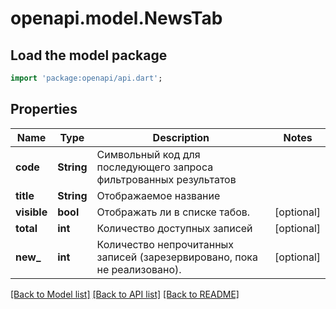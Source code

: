 # openapi.model.NewsTab

## Load the model package
```dart
import 'package:openapi/api.dart';
```

## Properties
Name | Type | Description | Notes
------------ | ------------- | ------------- | -------------
**code** | **String** | Символьный код для последующего запроса фильтрованных результатов | 
**title** | **String** | Отображаемое название | 
**visible** | **bool** | Отображать ли в списке табов. | [optional] 
**total** | **int** | Количество доступных записей | [optional] 
**new_** | **int** | Количество непрочитанных записей (зарезервировано, пока не реализовано). | [optional] 

[[Back to Model list]](../README.md#documentation-for-models) [[Back to API list]](../README.md#documentation-for-api-endpoints) [[Back to README]](../README.md)


